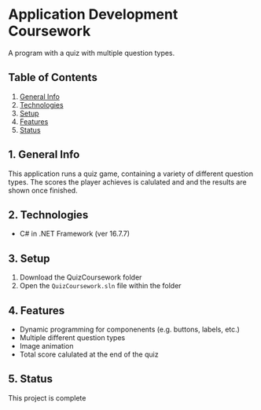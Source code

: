 # Application Development Coursework

A program with a quiz with multiple question types.


## Table of Contents
1. [General Info](#1-general-info)
2. [Technologies](#2-technologies)
3. [Setup](#3-Setup)
4. [Features](#4-features)
5. [Status](#5-status)


## 1. General Info
This application runs a quiz game, containing a variety of different question types.  The scores the player achieves is calulated and and the results are shown once finished.


## 2. Technologies
- C# in .NET Framework (ver 16.7.7)


## 3. Setup
1. Download the QuizCoursework folder
2. Open the `QuizCoursework.sln` file within the folder


## 4. Features
- Dynamic programming for componenents (e.g. buttons, labels, etc.)
- Multiple different question types
- Image animation
- Total score calulated at the end of the quiz


## 5. Status
This project is complete
